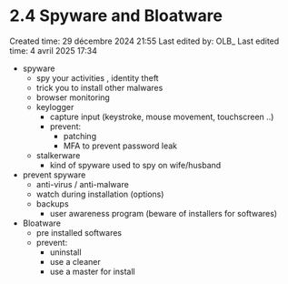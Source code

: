 # 2.4 Spyware and Bloatware

Created time: 29 décembre 2024 21:55
Last edited by: OLB_
Last edited time: 4 avril 2025 17:34

- spyware
    - spy your activities , identity theft
    - trick you to install other malwares
    - browser monitoring
    - keylogger
        - capture input (keystroke, mouse movement, touchscreen ..)
        - prevent:
            - patching
            - MFA to prevent password leak
    - stalkerware
        - kind of spyware used to spy on wife/husband
- prevent spyware
    - anti-virus / anti-malware
    - watch during installation (options)
    - backups
        - user awareness program (beware of installers for softwares)
- Bloatware
    - pre installed softwares
    - prevent:
        - uninstall
        - use a cleaner
        - use a master for install